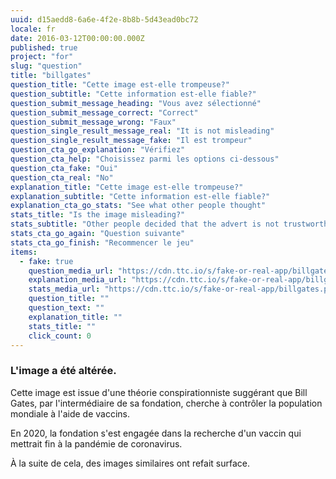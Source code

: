 ```yaml
---
uuid: d15aedd8-6a6e-4f2e-8b8b-5d43ead0bc72
locale: fr
date: 2016-03-12T00:00:00.000Z
published: true
project: "for"
slug: "question"
title: "billgates"
question_title: "Cette image est-elle trompeuse?"
question_subtitle: "Cette information est-elle fiable?"
question_submit_message_heading: "Vous avez sélectionné"
question_submit_message_correct: "Correct"
question_submit_message_wrong: "Faux"
question_single_result_message_real: "It is not misleading"
question_single_result_message_fake: "Il est trompeur"
question_cta_go_explanation: "Vérifiez"
question_cta_help: "Choisissez parmi les options ci-dessous"
question_cta_fake: "Oui"
question_cta_real: "No"
explanation_title: "Cette image est-elle trompeuse?"
explanation_subtitle: "Cette information est-elle fiable?"
explanation_cta_go_stats: "See what other people thought"
stats_title: "Is the image misleading?"
stats_subtitle: "Other people decided that the advert is not trustworthy"
stats_cta_go_again: "Question suivante"
stats_cta_go_finish: "Recommencer le jeu"
items:
  - fake: true
    question_media_url: "https://cdn.ttc.io/s/fake-or-real-app/billgates.png"
    explanation_media_url: "https://cdn.ttc.io/s/fake-or-real-app/billgates.png"
    stats_media_url: "https://cdn.ttc.io/s/fake-or-real-app/billgates.png"
    question_title: ""
    question_text: ""
    explanation_title: ""
    stats_title: ""
    click_count: 0
---
```

### L'image a été altérée.

Cette image est issue d'une théorie conspirationniste suggérant que Bill Gates, par l'intermédiaire de sa fondation, cherche à contrôler la population mondiale à l'aide de vaccins. 

En 2020, la fondation s'est engagée dans la recherche d'un vaccin qui mettrait fin à la pandémie de coronavirus. 

À la suite de cela, des images similaires ont refait surface.
